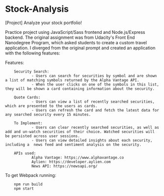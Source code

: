 # Stock-Analysis
[Project] Analyze your stock portfolio! 

Practice project using JavaScript/Sass frontend and Node.js/Express backend. The original assignment was from Udacity's Front End Nanodegree Program, which asked students to create a custom travel application. I diverged from the original prompt and created an application with the following features:

Features:

        Security Search:
                - Users can search for securities by symbol and are shown a list of matching symbols returned by the Alpha Vantage API. 
                - When the user clicks on one of the symbols in this list, they will be shown a card containing information about the security.

        Quote Cards:
                - Users can view a list of recently searched securities, which are presented to the users as cards. 
                - Users can refresh the card and fetch the latest data for any searched security every 15 minutes.

        To Implement:
                - Users can clear recently searched securities, as well as add and un-watch securities of their choice. Watched securities will be persisted across user sessions.
                - Users can view detailed insights about each security, including a  news feed and sentiment analysis on the security.

        APIs used: 
                Alpha Vantage: https://www.alphavantage.co
                Aylien: https://developer.aylien.com
                News API: https://newsapi.org/

To get Webpack running:

        npm run build 
        npm start